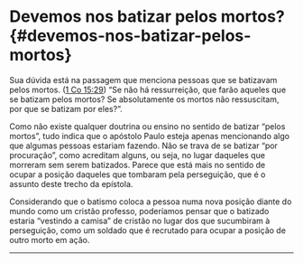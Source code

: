 # Devemos nos batizar pelos mortos? {#devemos-nos-batizar-pelos-mortos}

Sua dúvida está na passagem que menciona pessoas que se batizavam pelos mortos. ([1 Co 15:29](http://bibliaonline.com.br/acf/1co/15/29)) “Se não há ressurreição, que farão aqueles que se batizam pelos mortos? Se absolutamente os mortos não ressuscitam, por que se batizam por eles?”.

Como não existe qualquer doutrina ou ensino no sentido de batizar “pelos mortos”, tudo indica que o apóstolo Paulo esteja apenas mencionando algo que algumas pessoas estariam fazendo. Não se trava de se batizar “por procuração”, como acreditam alguns, ou seja, no lugar daqueles que morreram sem serem batizados. Parece que está mais no sentido de ocupar a posição daqueles que tombaram pela perseguição, que é o assunto deste trecho da epístola.

Considerando que o batismo coloca a pessoa numa nova posição diante do mundo como um cristão professo, poderíamos pensar que o batizado estaria “vestindo a camisa” de cristão no lugar dos que sucumbiram à perseguição, como um soldado que é recrutado para ocupar a posição de outro morto em ação.

*****